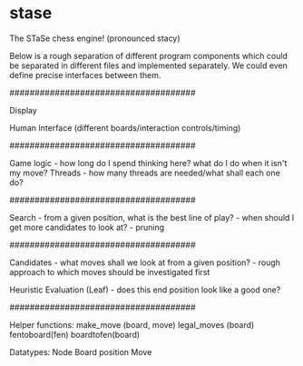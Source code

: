 # stase

The STaSe chess engine!
(pronounced stacy)

Below is a rough separation of different program components which could be separated in different files and implemented separately.
We could even define precise interfaces between them.

#####################################

Display

Human Interface (different boards/interaction controls/timing)

#####################################

Game logic 
    - how long do I spend thinking here? what do I do when it isn't my move?
Threads 
    - how many threads are needed/what shall each one do?

#####################################

Search
    - from a given position, what is the best line of play?
    - when should I get more candidates to look at?
    - pruning

#####################################

Candidates
    - what moves shall we look at from a given position?
    - rough approach to which moves should be investigated first

Heuristic Evaluation (Leaf)
    - does this end position look like a good one?

#####################################

Helper functions:
    make_move (board, move)
    legal_moves (board)
    fentoboard(fen)
    boardtofen(board)

Datatypes:
    Node
    Board position
    Move
